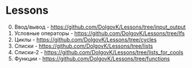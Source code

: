 # Lessons
0) Ввод/вывод - https://github.com/DolgovK/Lessons/tree/input_output
1) Условные операторы - https://github.com/DolgovK/Lessons/tree/Ifs
2) Циклы - https://github.com/DolgovK/Lessons/tree/cycles
3) Списки - https://github.com/DolgovK/Lessons/tree/lists
4) Списки-2 - https://github.com/DolgovK/Lessons/tree/lists_for_cools
5) Функции - https://github.com/DolgovK/Lessons/tree/functions
